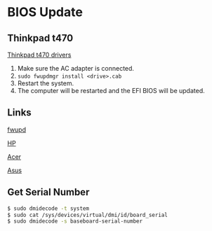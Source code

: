 # BIOS Update

## Thinkpad t470
[Thinkpad t470 drivers](https://pcsupport.lenovo.com/us/en/products/laptops-and-netbooks/thinkpad-t-series-laptops/thinkpad-t470/downloads/driver-list)
1. Make sure the AC adapter is connected.
1. `sudo fwupdmgr install <drive>.cab`
1. Restart the system.
1. The computer will be restarted and the EFI BIOS will be updated.


## Links
[fwupd](https://fwupd.org/)

[HP](https://support.hp.com/us-en/drivers/laptops)

[Acer](https://www.acer.com/us-en/support/drivers-and-manuals)

[Asus](https://www.asus.com/support/download-center)

## Get Serial Number

```sh
$ sudo dmidecode -t system
$ sudo cat /sys/devices/virtual/dmi/id/board_serial
$ sudo dmidecode -s baseboard-serial-number
```

